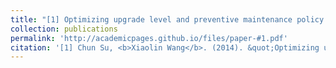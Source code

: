 ```yaml
---
title: "[1] Optimizing upgrade level and preventive maintenance policy for second-hand products sold with warranty"
collection: publications
permalink: 'http://academicpages.github.io/files/paper-#1.pdf'
citation: '[1] Chun Su, <b>Xiaolin Wang</b>. (2014). &quot;Optimizing upgrade level and preventive maintenance policy for second-hand products sold with warranty.&quot; <i>Journal of Risk and Reliability</i>. 228(5), 518-528. [<a href="https://journals.sagepub.com/doi/abs/10.1177/1748006x14537250">link</a>][<a ref="paper-#1.pdf">PDF</a>]'
---
```


